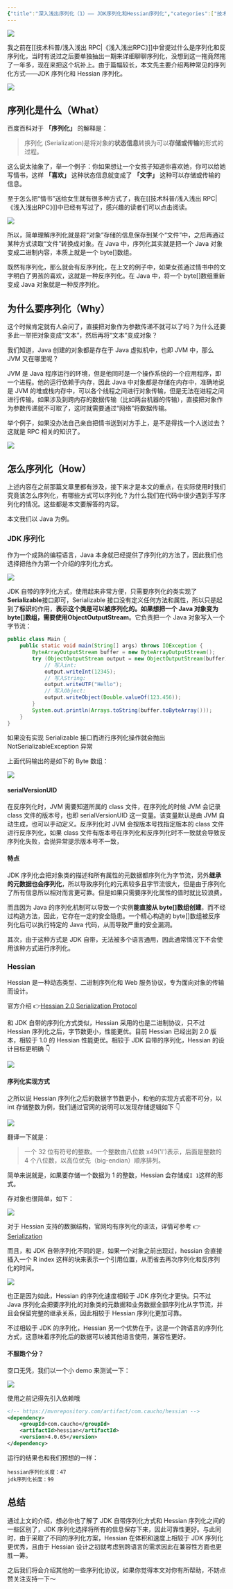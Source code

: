 ```yaml
---
{"title":"深入浅出序列化（1）—— JDK序列化和Hessian序列化","categories":["技术科普"],"tags":["序列化"],"cover":"https://cdn.ytools.xyz/uPic/sQ7UHdiShot2021-08-01%2022.55.13.png","dg-publish":true,"permalink":"/技术科普/深入浅出序列化（1）—— JDK序列化和Hessian序列化/","dgPassFrontmatter":true}
---
```



![](https://cdn.ytools.xyz/uPic/sQ7UHdiShot2021-08-01%2022.55.13.png)

我之前在[[技术科普/浅入浅出 RPC\|《浅入浅出RPC》]]中曾提过什么是序列化和反序列化，当时有说过之后要单独抽出一期来详细聊聊序列化，没想到这一拖竟然拖了一年多，现在来把这个坑补上。由于篇幅较长，本文先主要介绍两种常见的序列化方式——JDK 序列化和 Hessian 序列化。

![](https://p3-juejin.byteimg.com/tos-cn-i-k3u1fbpfcp/7fe49e9f71434f79975b728283fa4621~tplv-k3u1fbpfcp-zoom-1.image)

## 序列化是什么（What）

百度百科对于 **「序列化」** 的解释是：

> 序列化 (Serialization)是将对象的**状态信息**转换为可以**存储或传输**的形式的过程。

这么说太抽象了，举一个例子：你如果想让一个女孩子知道你喜欢她，你可以给她写情书，这样 **「喜欢」** 这种状态信息就变成了 **「文字」** 这种可以存储或传输的信息。

至于怎么把“情书”送给女生就有很多种方式了，我在[[技术科普/浅入浅出 RPC\|《浅入浅出RPC》]]中已经有写过了，感兴趣的读者们可以点击阅读。

![](https://cdn.ytools.xyz/uPic/b2b568e10705436eb2e6ddba8c0cf94b~tplv-k3u1fbpfcp-zoom-1.jpeg)

所以，简单理解序列化就是将“对象”存储的信息保存到某个“文件”中，之后再通过某种方式读取“文件”转换成对象。在 Java 中，序列化其实就是把一个 Java 对象变成二进制内容，本质上就是一个 byte[]数组。

既然有序列化，那么就会有反序列化，在上文的例子中，如果女孩通过情书中的文字明白了男孩的喜欢，这就是一种反序列化。在 Java 中，将一个 byte[]数组重新变成 Java 对象就是一种反序列化。

## 为什么要序列化（Why）

这个时候肯定就有人会问了，直接把对象作为参数传递不就可以了吗？为什么还要多此一举把对象变成“文本”，然后再将“文本”变成对象？

我们知道，Java 创建的对象都是存在于 Java 虚拟机中，也即 JVM 中，那么 JVM 又在哪里呢？

JVM 是 Java 程序运行的环境，但是他同时是一个操作系统的一个应用程序，即一个进程。他的运行依赖于内存，因此 Java 中对象都是存储在内存中，准确地说是 JVM 的堆或栈内存中，可以各个线程之间进行对象传输，但是无法在进程之间进行传输。如果涉及到跨内存的数据传输（比如两台机器的传输），直接把对象作为参数传递就不可取了，这时就需要通过“网络”将数据传输。

举个例子，如果没办法自己亲自把情书送到对方手上，是不是得找一个人送过去？这就是 RPC 相关的知识了。

![](https://cdn.ytools.xyz/uPic/9664e64be4d54f36bb53409a4b8787c6~tplv-k3u1fbpfcp-zoom-1.jpeg)

## 怎么序列化（How）

上述内容在之前那篇文章里都有涉及，接下来才是本文的重点，在实际使用时我们究竟该怎么序列化，有哪些方式可以序列化？为什么我们在代码中很少遇到手写序列化的情况。这些都是本文要解答的内容。

本文我们以 Java 为例。

### JDK 序列化

作为一个成熟的编程语言，Java 本身就已经提供了序列化的方法了，因此我们也选择把他作为第一个介绍的序列化方式。

![](https://cdn.ytools.xyz/uPic/e2dce6295ad4443289ecc59235d2f2a7~tplv-k3u1fbpfcp-zoom-1.jpeg)

JDK 自带的序列化方式，使用起来非常方便，只需要序列化的类实现了**Serializable**接口即可，Serializable 接口没有定义任何方法和属性，所以只是起到了**标识**的作用，**表示这个类是可以被序列化的。**如果想把一个 Java 对象变为 byte[]数组，需要使用**ObjectOutputStream**。它负责把一个 Java 对象写入一个字节流：

```java
public class Main {
    public static void main(String[] args) throws IOException {
        ByteArrayOutputStream buffer = new ByteArrayOutputStream();
        try (ObjectOutputStream output = new ObjectOutputStream(buffer)) {
            // 写入int:
            output.writeInt(12345);
            // 写入String:
            output.writeUTF("Hello");
            // 写入Object:
            output.writeObject(Double.valueOf(123.456));
        }
        System.out.println(Arrays.toString(buffer.toByteArray()));
    }
}
```

如果没有实现 Serializable 接口而进行序列化操作就会抛出 NotSerializableException 异常

上面代码输出的是如下的 Byte 数组：

![](https://cdn.ytools.xyz/uPic/caadbbd216514ba0921bdcb9564f63c0~tplv-k3u1fbpfcp-zoom-1.png)

#### serialVersionUID

在反序列化时，JVM 需要知道所属的 class 文件，在序列化的时候 JVM 会记录 class 文件的版本号，也即 serialVersionUID 这一变量。该变量默认是由 JVM 自动生成，也可以手动定义。反序列化时 JVM 会按版本号找指定版本的 class 文件进行反序列化，如果 class 文件有版本号在序列化和反序列化时不一致就会导致反序列化失败，会抛异常提示版本号不一致，

#### 特点

JDK 序列化会把对象类的描述和所有属性的元数据都序列化为字节流，另外**继承的元数据也会序列化**，所以导致序列化的元素较多且字节流很大，但是由于序列化了所有信息所以相对而言更可靠。但是如果只需要序列化属性的值时就比较浪费。

而且因为 Java 的序列化机制可以导致一个实例**能直接从 byte[]数组创建**，而不经过构造方法，因此，它存在一定的安全隐患。一个精心构造的 byte[]数组被反序列化后可以执行特定的 Java 代码，从而导致严重的安全漏洞。

其次，由于这种方式是 JDK 自带，无法被多个语言通用，因此通常情况下不会使用该种方式进行序列化。

### Hessian

Hessian 是一种动态类型、二进制序列化和 Web 服务协议，专为面向对象的传输而设计。

官方介绍 👉[Hessian 2.0 Serialization Protocol](http://hessian.caucho.com/doc/hessian-serialization.html)

和 JDK 自带的序列化方式类似，Hessian 采用的也是二进制协议，只不过 Hessian 序列化之后，字节数更小，性能更优。目前 Hessian 已经出到 2.0 版本，相较于 1.0 的 Hessian 性能更优。相较于 JDK 自带的序列化，Hessian 的设计目标更明确 👇

![](https://cdn.ytools.xyz/uPic/c5f23e9ec11344a19ee55b9f6a122ad4~tplv-k3u1fbpfcp-zoom-1.png)

#### 序列化实现方式

之所以说 Hessian 序列化之后的数据字节数更小，和他的实现方式密不可分，以 int 存储整数为例，我们通过官网的说明可以发现存储逻辑如下 👇

![](https://cdn.ytools.xyz/uPic/54bf77d2d08e4950971d1da3246007b8~tplv-k3u1fbpfcp-zoom-1.png)

翻译一下就是：

> 一个 32 位有符号的整数。一个整数由八位数 x49('I')表示，后面是整数的 4 个八位数，以高位优先（big-endian）顺序排列。

简单来说就是，如果要存储一个数据为 1 的整数，Hessian 会存储成`I 1`这样的形式。

存对象也很简单，如下：

![](https://cdn.ytools.xyz/uPic/84b5e513fce64432940d53f241169aa0~tplv-k3u1fbpfcp-zoom-1.png)

对于 Hessian 支持的数据结构，官网均有序列化的语法，详情可参考 👉[Serialization](http://hessian.caucho.com/doc/hessian-serialization.html#anchor4)

而且，和 JDK 自带序列化不同的是，如果一个对象之前出现过，hessian 会直接插入一个 R index 这样的块来表示一个引用位置，从而省去再次序列化和反序列化的时间。

![](https://cdn.ytools.xyz/uPic/c7c7164aa5a441a68b3666116687528f~tplv-k3u1fbpfcp-zoom-1.png)

也正是因为如此，Hessian 的序列化速度相较于 JDK 序列化才更快。只不过 Java 序列化会把要序列化的对象类的元数据和业务数据全部序列化从字节流，并且会保留完整的继承关系，因此相较于 Hessian 序列化更加可靠。

不过相较于 JDK 的序列化，Hessian 另一个优势在于，这是一个跨语言的序列化方式，这意味着序列化后的数据可以被其他语言使用，兼容性更好。

#### 不服跑个分？

空口无凭，我们以一个小 demo 来测试一下：

![](https://cdn.ytools.xyz/uPic/1d8ac85be211445eab3202d0eaa6eefd~tplv-k3u1fbpfcp-zoom-1.png)

使用之前记得先引入依赖哦

```xml
<!-- https://mvnrepository.com/artifact/com.caucho/hessian -->
<dependency>
    <groupId>com.caucho</groupId>
    <artifactId>hessian</artifactId>
    <version>4.0.65</version>
</dependency>
```

运行的结果也和我们预想的一样：

```
hessian序列化长度：47
jdk序列化长度：99
```

## 总结

通过上文的介绍，想必你也了解了 JDK 自带序列化方式和 Hessian 序列化之间的一些区别了，JDK 序列化选择将所有的信息保存下来，因此可靠性更好。与此同时，由于采取了不同的序列化方案，Hessian 在体积和速度上相较于 JDK 序列化更优秀，且由于 Hessian 设计之初就考虑到跨语言的需求因此在兼容性方面也更胜一筹。

之后我们将会介绍其他的一些序列化协议，如果你觉得本文对你有所帮助，不妨点赞关注支持一下～
